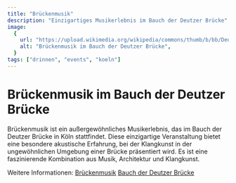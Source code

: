 ```yaml
---
title: "Brückenmusik"
description: "Einzigartiges Musikerlebnis im Bauch der Deutzer Brücke"
image:
  {
    url: "https://upload.wikimedia.org/wikipedia/commons/thumb/b/bb/Deutzer_Br%C3%BCcke_und_K%C3%B6lner_Dom-4095.jpg/600px-Deutzer_Br%C3%BCcke_und_K%C3%B6lner_Dom-4095.jpg",
    alt: "Brückenmusik im Bauch der Deutzer Brücke",
  }
tags: ["drinnen", "events", "koeln"]
---
```


# Brückenmusik im Bauch der Deutzer Brücke

Brückenmusik ist ein außergewöhnliches Musikerlebnis, das im Bauch der Deutzer Brücke in Köln stattfindet. Diese einzigartige Veranstaltung bietet eine besondere akustische Erfahrung, bei der Klangkunst in der ungewöhnlichen Umgebung einer Brücke präsentiert wird. Es ist eine faszinierende Kombination aus Musik, Architektur und Klangkunst.

Weitere Informationen:
[Brückenmusik](http://www.brueckenmusik.de/)
[Bauch der Deutzer Brücke](http://www.koeln.de/tourismus/koeln_entdecken/111_orte)
